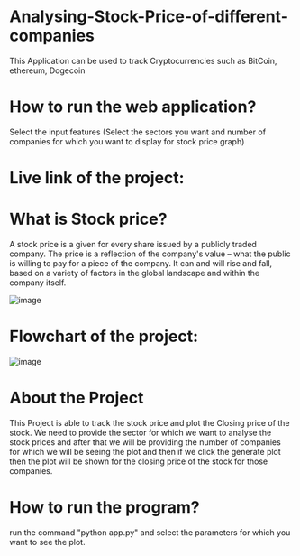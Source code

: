 # Analysing-Stock-Price-of-different-companies
This Application can be used to track Cryptocurrencies such as BitCoin, ethereum, Dogecoin

# How to run the web application?
Select the input features (Select the sectors you want and number of companies for which you want to display for stock price graph)

# Live link of the project:

# What is Stock price?
A stock price is a given for every share issued by a publicly traded company. The price is a reflection of the company's value – what the public is willing to pay for a piece of the company. It can and will rise and fall, based on a variety of factors in the global landscape and within the company itself.

![image](https://cdn.analyticsvidhya.com/wp-content/uploads/2021/02/92495stock-market-trends-what-causes-stock-prices-to-change.jpg)

# Flowchart of the project:
![image](https://user-images.githubusercontent.com/68856803/137441451-4f007940-a146-49ba-a30e-aa6f881bfe33.png)

# About the Project
This Project is able to track the stock price and plot the Closing price of the stock. We need to provide the sector for which we want to analyse the stock prices and after that we will be providing the number of companies for which we will be seeing the plot and then if we click the generate plot then the plot will be shown for the closing price of the stock for those companies.

# How to run the program?
run the command "python app.py" and select the parameters for which you want to see the plot.
